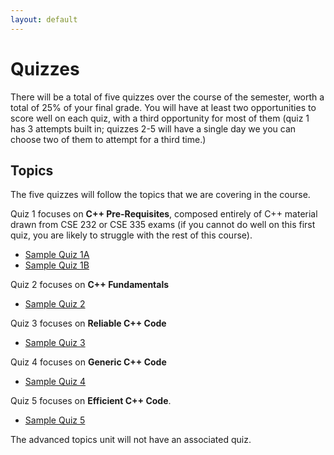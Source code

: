 ```yaml
---
layout: default
---
```


# Quizzes

There will be a total of five quizzes over the course of the semester, worth a total of 25% of your final grade.  You will have at least two opportunities to score well on each quiz, with a third opportunity for most of them (quiz 1 has 3 attempts built in; quizzes 2-5 will have a single day we you can choose two of them to attempt for a third time.)

## Topics

The five quizzes will follow the topics that we are covering in the course.

Quiz 1 focuses on **C++ Pre-Requisites**, composed entirely of C++ material drawn from CSE 232 or CSE 335 exams (if you cannot do well on this first quiz, you are likely to struggle with the rest of this course).
+ [Sample Quiz 1A](sample_quizzes/sample1A.html)
+ [Sample Quiz 1B](sample_quizzes/sample1B.html)

Quiz 2 focuses on **C++ Fundamentals**
+ [Sample Quiz 2](sample_quizzes/quiz_2/Quiz2-Example.html)

Quiz 3 focuses on **Reliable C++ Code**
+ [Sample Quiz 3](sample_quizzes/quiz_3/Quiz3-Example.html)

Quiz 4 focuses on **Generic C++ Code**
+ [Sample Quiz 4](sample_quizzes/quiz_4/Quiz4-Example.html)

Quiz 5 focuses on **Efficient C++ Code**.
+ [Sample Quiz 5](sample_quizzes/quiz_5/Quiz5EX.html)

The advanced topics unit will not have an associated quiz.


<!---
## Quiz 1: Pre-requisites

+ [Sample Quiz C](sample_quizzes/sample1C.html)
+ [Sample Quiz D](sample_quizzes/sample1D.html)
+ [Sample Quiz E](sample_quizzes/sample1E.html)
+ [Sample Quiz F](sample_quizzes/sample1F.html)
+ [Sample Quiz G](sample_quizzes/sample1G.html)
+ [Sample Quiz H](sample_quizzes/sample1H.html)
+ [Sample Quiz I](sample_quizzes/sample1I.html)
+ [Sample Quiz J](sample_quizzes/sample1J.html)

## Quiz 2: C++ Fundamentals

Quiz 2 covers topics discussed in the first three weeks of class. 

+ [Sample Quiz A](sample_quizzes/quiz_2/quiz_2_sample_A.html)
+ [Sample Quiz B](sample_quizzes/quiz_2/quiz_2_sample_B.html)
+ [Sample Quiz C](sample_quizzes/quiz_2/quiz_2_sample_C.html)


## Quiz 3: Reliable C++ Code

Quiz 3 covers topics discussed in weeks four and five. 

+ [Sample Quiz A](sample_quizzes/quiz_3/quiz_3_sample_A.html)
+ [Sample Quiz B](sample_quizzes/quiz_3/quiz_3_sample_B.html)


## Quiz 4: Generic C++ Code

Quiz 4 covers templates and lambdas.

+ [Sample Quiz A](sample_quizzes/quiz_4/quiz_4_sample_A.html)
+ [Sample Quiz B](sample_quizzes/quiz_4/quiz_4_sample_B.html)

## Quiz 5: Efficient C++ Code

Quiz 5 covers benchmarking, profiling, custom memory management, constexpr, value semantics, and template metaprogramming.

+ [Sample Quiz A](sample_quizzes/quiz_5/quiz_5_sample_A.html)
+ [Sample Quiz B](sample_quizzes/quiz_5/quiz_5_sample_B.html)

-->